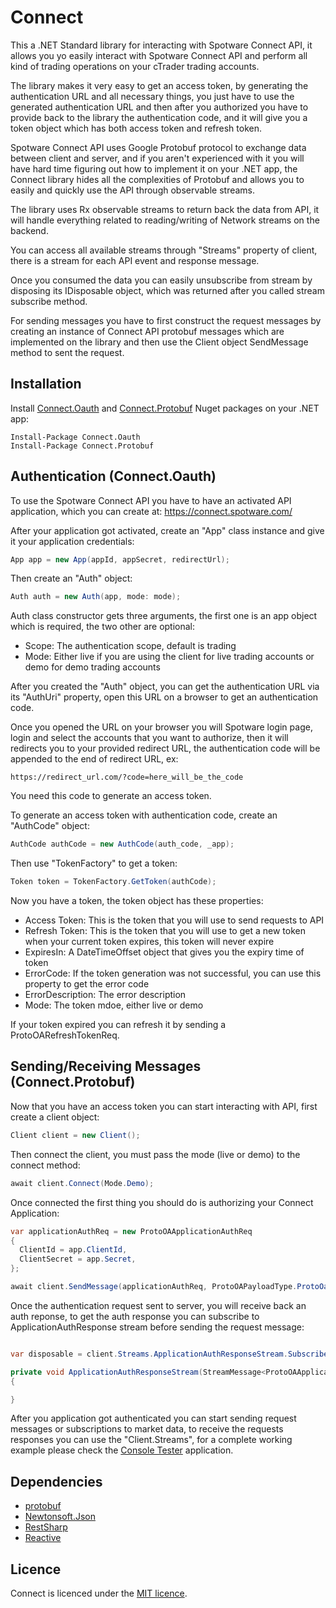 # Connect

This a .NET Standard library for interacting with Spotware Connect API, it allows you yo easily interact with Spotware Connect API and perform all kind of trading operations on your cTrader trading accounts.

The library makes it very easy to get an access token, by generating the authentication URL and all necessary things, you just have to use the generated authentication URL and then after you authorized you have to provide back to the library the authentication code, and it will give you a token object which has both access token and refresh token.

Spotware Connect API uses Google Protobuf protocol to exchange data between client and server, and if you aren't experienced with it you will have hard time figuring out how to implement it on your .NET app, the Connect library hides all the complexities of Protobuf and allows you to easily and quickly use the API through observable streams.

The library uses Rx observable streams to return back the data from API, it will handle everything related to reading/writing of Network streams on the backend.

You can access all available streams through "Streams" property of client, there is a stream for each API event and response message.

Once you consumed the data you can easily unsubscribe from stream by disposing its IDisposable object, which was returned after you called stream subscribe method.

For sending messages you have to first construct the request messages by creating an instance of Connect API protobuf messages which are implemented on the library and then use the Client object SendMessage method to sent the request.

## Installation

Install <a href="https://www.nuget.org/packages/Connect.Oauth/">Connect.Oauth</a> and <a href="https://www.nuget.org/packages/Connect.Protobuf/">Connect.Protobuf</a> Nuget packages on your .NET app:

```
Install-Package Connect.Oauth
Install-Package Connect.Protobuf
```

## Authentication (Connect.Oauth)

To use the Spotware Connect API you have to have an activated API application, which you can create at: <a href="https://connect.spotware.com/">https://connect.spotware.com/</a>

After your application got activated, create an "App" class instance and give it your application credentials:

```c# 
App app = new App(appId, appSecret, redirectUrl);
```

Then create an "Auth" object:

```c#
Auth auth = new Auth(app, mode: mode);
```

Auth class constructor gets three arguments, the first one is an app object which is required, the two other are optional:

* Scope: The authentication scope, default is trading
* Mode: Either live if you are using the client for live trading accounts or demo for demo trading accounts

After you created the "Auth" object, you can get the authentication URL via its "AuthUri" property, open this URL on a browser to get an authentication code.

Once you opened the URL on your browser you will Spotware login page, login and select the accounts that you want to authorize, then it will redirects you to your provided redirect URL, the authentication code will be appended to the end of redirect URL, ex:

```https://redirect_url.com/?code=here_will_be_the_code```

You need this code to generate an access token.

To generate an access token with authentication code, create an "AuthCode" object:

```c#
AuthCode authCode = new AuthCode(auth_code, _app);
```

Then use "TokenFactory" to get a token:

```c#
Token token = TokenFactory.GetToken(authCode);
```

Now you have a token, the token object has these properties:

* Access Token: This is the token that you will use to send requests to API
* Refresh Token: This is the token that you will use to get a new token when your current token expires, this token will never expire
* ExpiresIn: A DateTimeOffset object that gives you the expiry time of token
* ErrorCode: If the token generation was not successful, you can use this property to get the error code
* ErrorDescription: The error description
* Mode: The token mdoe, either live or demo

If your token expired you can refresh it by sending a ProtoOARefreshTokenReq.

## Sending/Receiving Messages (Connect.Protobuf)

Now that you have an access token you can start interacting with API, first create a client object:

```c#
Client client = new Client();
```

Then connect the client, you must pass the mode (live or demo) to the connect method:

```c#
await client.Connect(Mode.Demo);
```

Once connected the first thing you should do is authorizing your Connect Application:

```c#    
var applicationAuthReq = new ProtoOAApplicationAuthReq
{
  ClientId = app.ClientId,
  ClientSecret = app.Secret,
};

await client.SendMessage(applicationAuthReq, ProtoOAPayloadType.ProtoOaApplicationAuthReq);
```

Once the authentication request sent to server, you will receive back an auth reponse, to get the auth response you can subscribe to ApplicationAuthResponse stream before sending the request message:

```c#  

var disposable = client.Streams.ApplicationAuthResponseStream.Subscribe(ApplicationAuthResponseStream);

private void ApplicationAuthResponseStream(StreamMessage<ProtoOAApplicationAuthRes> message)
{

}
```

After you application got authenticated you can start sending request messages or subscriptions to market data, to receive the requests responses you can use the "Client.Streams", for a complete working example please check the <a href="https://github.com/afhacker/Connect/tree/master/src/ConsoleTester">Console Tester</a> application.

## Dependencies

* <a href="https://github.com/protocolbuffers/protobuf">protobuf</a>
* <a href="https://github.com/JamesNK/Newtonsoft.Json">Newtonsoft.Json</a>
* <a href="https://github.com/restsharp/RestSharp">RestSharp</a>
* <a href="https://github.com/dotnet/reactive">Reactive</a>

## Licence

Connect is licenced under the [MIT licence](licence.md).

